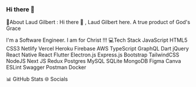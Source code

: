 ### Hi there 👋

💫About Laud Gilbert :
Hi there 👋 , Laud Gilbert here. A true product of God's Grace

I'm a Software Engineer. I am for Christ !!!
💻Tech Stack
JavaScript HTML5 CSS3 Netlify Vercel Heroku Firebase AWS TypeScript GraphQL Dart jQuery React Native React Flutter Electron.js Express.js Bootstrap TailwindCSS NodeJS Next JS Redux Postgres MySQL SQLite MongoDB Figma Canva ESLint Swagger Postman Docker

📊 GitHub Stats
🌐 Socials

<!--
**JoshuaRocksGh/JoshuaRocksGh** is a ✨ _special_ ✨ repository because its `README.md` (this file) appears on your GitHub profile.

Here are some ideas to get you started:

- 🔭 I’m currently working on ...
- 🌱 I’m currently learning ...
- 👯 I’m looking to collaborate on ...
- 🤔 I’m looking for help with ...
- 💬 Ask me about ...
- 📫 How to reach me: ...
- 😄 Pronouns: ...
- ⚡ Fun fact: ...
-->
